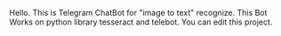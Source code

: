 Hello. This is Telegram ChatBot for "image to text" recognize.
This Bot Works on python library tesseract and telebot.
You can edit this project.
